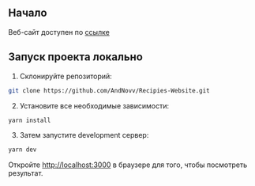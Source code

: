 
## Начало

Веб-сайт доступен по [ссылке](https://recipies-website-phi.vercel.app/)

## Запуск проекта локально

1. Склонируйте репозиторий: 
```bash
git clone https://github.com/AndNovv/Recipies-Website.git
```

2. Установите все необходимые зависимости:
```bash
yarn install
```

3. Затем запустите development сервер:

```bash
yarn dev
```

Откройте [http://localhost:3000](http://localhost:3000) в браузере для того, чтобы посмотреть результат.
